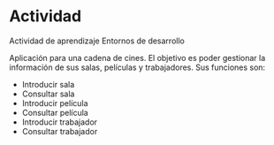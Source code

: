 # Actividad
Actividad de aprendizaje Entornos de desarrollo

Aplicación para una cadena de cines. El objetivo es poder gestionar la información de sus salas, películas y trabajadores.
Sus funciones son:
- Introducir sala
- Consultar sala
- Introducir película
- Consultar película
- Introducir trabajador
- Consultar trabajador
